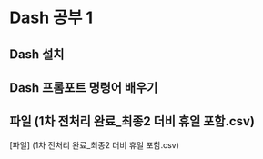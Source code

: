 # Dash 공부 1

## Dash 설치

## Dash 프롬포트 명령어 배우기

## 파일 (1차 전처리 완료_최종2 더비 휴일 포함.csv)

[파일] (1차 전처리 완료_최종2 더비 휴일 포함.csv)
